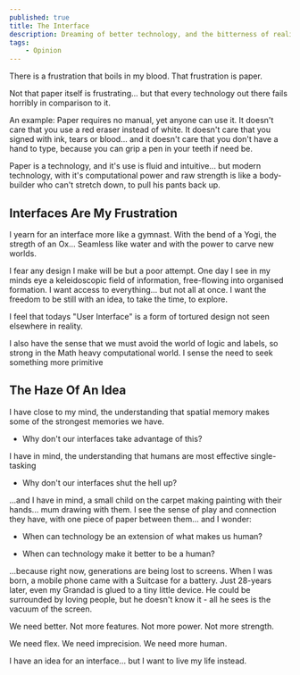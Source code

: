 ```yaml
---
published: true
title: The Interface
description: Dreaming of better technology, and the bitterness of reality as it stands.
tags: 
    - Opinion
---
```


There is a frustration that boils in my blood. That frustration is paper.

Not that paper itself is frustrating... but that every technology out there fails horribly in comparison to it. 

An example: Paper requires no manual, yet anyone can use it. It doesn't care that you use a red eraser instead of white. It doesn't care that you signed with ink, tears or blood... and it doesn't care that you don't have a hand to type, because you can grip a pen in your teeth if need be. 

Paper is a technology, and it's use is fluid and intuitive... but modern technology, with it's computational power and raw strength is like a body-builder who can't stretch down, to pull his pants back up.

## Interfaces Are My Frustration

I yearn for an interface more like a gymnast. With the bend of a Yogi, the stregth of an Ox... Seamless like water and with the power to carve new worlds.

I fear any design I make will be but a poor attempt. One day I see in my minds eye a keleidoscopic field of information, free-flowing into organised formation. I want access to everything... but not all at once. I want the freedom to be still with an idea, to take the time, to explore.

I feel that todays "User Interface" is a form of tortured design not seen elsewhere in reality.

I also have the sense that we must avoid the world of logic and labels, so strong in the Math heavy computational world. I sense the need to seek something more primitive

## The Haze Of An Idea

I have close to my mind, the understanding that spatial memory makes some of the strongest memories we have.

 - Why don't our interfaces take advantage of this?

I have in mind, the understanding that humans are most effective single-tasking

 - Why don't our interfaces shut the hell up?

...and I have in mind, a small child on the carpet making painting with their hands... mum drawing with them. I see the sense of play and connection they have, with one piece of paper between them... and I wonder:

 - When can technology be an extension of what makes us human?

 - When can technology make it better to be a human?

...because right now, generations are being lost to screens. When I was born, a mobile phone came with a Suitcase for a battery. Just 28-years later, even my Grandad is glued to a tiny little device. He could be surrounded by loving people, but he doesn't know it - all he sees is the vacuum of the screen.

We need better. Not more features. Not more power. Not more strength.

We need flex. We need imprecision. We need more human.

I have an idea for an interface... but I want to live my life instead.
